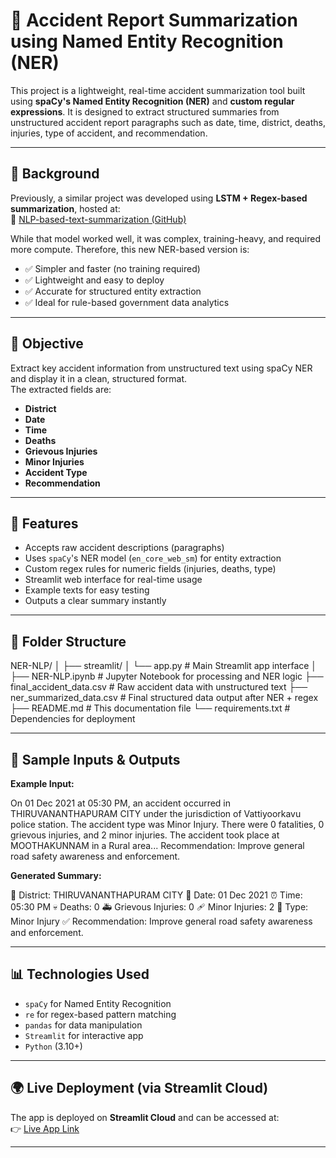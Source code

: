 # 🧠 Accident Report Summarization using Named Entity Recognition (NER)

This project is a lightweight, real-time accident summarization tool built using **spaCy's Named Entity Recognition (NER)** and **custom regular expressions**. It is designed to extract structured summaries from unstructured accident report paragraphs such as date, time, district, deaths, injuries, type of accident, and recommendation.

---

## 🔁 Background

Previously, a similar project was developed using **LSTM + Regex-based summarization**, hosted at:  
🔗 [NLP-based-text-summarization (GitHub)](https://github.com/sulaikhanazrin/NLP-based-text-summarization)

While that model worked well, it was complex, training-heavy, and required more compute. Therefore, this new NER-based version is:

- ✅ Simpler and faster (no training required)
- ✅ Lightweight and easy to deploy
- ✅ Accurate for structured entity extraction
- ✅ Ideal for rule-based government data analytics

---

## 📌 Objective

Extract key accident information from unstructured text using spaCy NER and display it in a clean, structured format.  
The extracted fields are:

- **District**
- **Date**
- **Time**
- **Deaths**
- **Grievous Injuries**
- **Minor Injuries**
- **Accident Type**
- **Recommendation**

---

## 🚀 Features

- Accepts raw accident descriptions (paragraphs)
- Uses `spaCy`'s NER model (`en_core_web_sm`) for entity extraction
- Custom regex rules for numeric fields (injuries, deaths, type)
- Streamlit web interface for real-time usage
- Example texts for easy testing
- Outputs a clear summary instantly

---

## 📂 Folder Structure

NER-NLP/
│
├── streamlit/
│ └── app.py # Main Streamlit app interface
│
├── NER-NLP.ipynb # Jupyter Notebook for processing and NER logic
├── final_accident_data.csv # Raw accident data with unstructured text
├── ner_summarized_data.csv # Final structured data output after NER + regex
├── README.md # This documentation file
└── requirements.txt # Dependencies for deployment


---

## 🧪 Sample Inputs & Outputs

**Example Input:**

On 01 Dec 2021 at 05:30 PM, an accident occurred in THIRUVANANTHAPURAM CITY under the jurisdiction of Vattiyoorkavu police station. The accident type was Minor Injury. There were 0 fatalities, 0 grievous injuries, and 2 minor injuries. The accident took place at MOOTHAKUNNAM in a Rural area... Recommendation: Improve general road safety awareness and enforcement.

**Generated Summary:**

📍 District: THIRUVANANTHAPURAM CITY
📅 Date: 01 Dec 2021
⏰ Time: 05:30 PM
💀 Deaths: 0
🚑 Grievous Injuries: 0
🩹 Minor Injuries: 2
📝 Type: Minor Injury
✅ Recommendation: Improve general road safety awareness and enforcement.

---

## 📊 Technologies Used

- `spaCy` for Named Entity Recognition
- `re` for regex-based pattern matching
- `pandas` for data manipulation
- `Streamlit` for interactive app
- `Python` (3.10+)

---

## 🌍 Live Deployment (via Streamlit Cloud)

The app is deployed on **Streamlit Cloud** and can be accessed at:  
👉 [Live App Link]([https://ner-nlp.streamlit.app](https://ner-nlp-hkduksfhgcnufp7cjbucqp.streamlit.app/)) 

---
